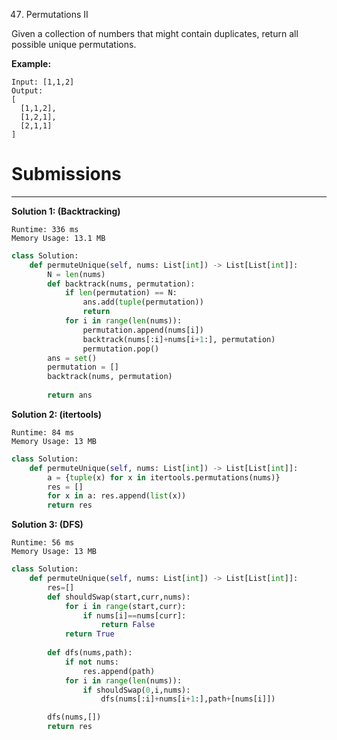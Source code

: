 47. Permutations II

Given a collection of numbers that might contain duplicates, return all possible unique permutations.

**Example:**
```
Input: [1,1,2]
Output:
[
  [1,1,2],
  [1,2,1],
  [2,1,1]
]
```

# Submissions
---
**Solution 1: (Backtracking)**
```
Runtime: 336 ms
Memory Usage: 13.1 MB
```
```python
class Solution:
    def permuteUnique(self, nums: List[int]) -> List[List[int]]:
        N = len(nums)
        def backtrack(nums, permutation):
            if len(permutation) == N:
                ans.add(tuple(permutation))
                return
            for i in range(len(nums)):
                permutation.append(nums[i])
                backtrack(nums[:i]+nums[i+1:], permutation)
                permutation.pop()
        ans = set()
        permutation = []
        backtrack(nums, permutation)
        
        return ans
```

**Solution 2: (itertools)**
```
Runtime: 84 ms
Memory Usage: 13 MB
```
```python
class Solution:
    def permuteUnique(self, nums: List[int]) -> List[List[int]]:
        a = {tuple(x) for x in itertools.permutations(nums)}
        res = []
        for x in a: res.append(list(x))
        return res
```

**Solution 3: (DFS)**
```
Runtime: 56 ms
Memory Usage: 13 MB
```
```python
class Solution:
    def permuteUnique(self, nums: List[int]) -> List[List[int]]:
        res=[]
        def shouldSwap(start,curr,nums):
            for i in range(start,curr):
                if nums[i]==nums[curr]:
                    return False
            return True
        
        def dfs(nums,path):
            if not nums:
                res.append(path)
            for i in range(len(nums)):
                if shouldSwap(0,i,nums):
                    dfs(nums[:i]+nums[i+1:],path+[nums[i]])

        dfs(nums,[])
        return res
```